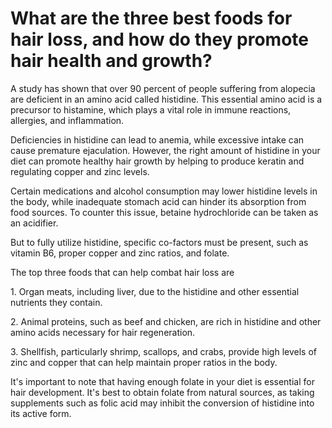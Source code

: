 # What are the three best foods for hair loss, and how do they promote hair health and growth?

A study has shown that over 90 percent of people suffering from alopecia are deficient in an amino acid called histidine. This essential amino acid is a precursor to histamine, which plays a vital role in immune reactions, allergies, and inflammation.

Deficiencies in histidine can lead to anemia, while excessive intake can cause premature ejaculation. However, the right amount of histidine in your diet can promote healthy hair growth by helping to produce keratin and regulating copper and zinc levels.

Certain medications and alcohol consumption may lower histidine levels in the body, while inadequate stomach acid can hinder its absorption from food sources. To counter this issue, betaine hydrochloride can be taken as an acidifier.

But to fully utilize histidine, specific co-factors must be present, such as vitamin B6, proper copper and zinc ratios, and folate.

The top three foods that can help combat hair loss are

1\. Organ meats, including liver, due to the histidine and other essential nutrients they contain.

2\. Animal proteins, such as beef and chicken, are rich in histidine and other amino acids necessary for hair regeneration.

3\. Shellfish, particularly shrimp, scallops, and crabs, provide high levels of zinc and copper that can help maintain proper ratios in the body.

It's important to note that having enough folate in your diet is essential for hair development. It's best to obtain folate from natural sources, as taking supplements such as folic acid may inhibit the conversion of histidine into its active form.